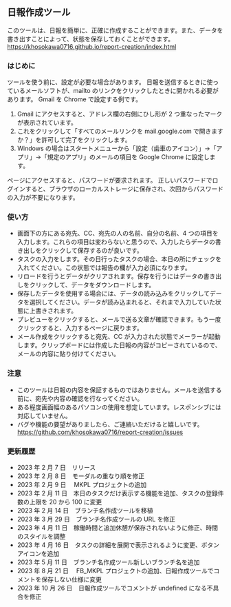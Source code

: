 ## 日報作成ツール

このツールは、日報を簡単に、正確に作成することができます。また、データを書き出すことによって、状態を保存しておくことができます。
https://khosokawa0716.github.io/report-creation/index.html

### はじめに

ツールを使う前に、設定が必要な場合があります。
日報を送信するときに使っているメールソフトが、mailto のリンクをクリックしたときに開かれる必要があります。
Gmail を Chrome で設定する例です。

1. Gmail にアクセスすると、アドレス欄の右側にひし形が 2 つ重なったマークが表示されています。
1. これをクリックして「すべてのメールリンクを mail.google.com で開きますか？」を許可して完了をクリックします。
1. Windows の場合はスタートメニューから「設定（歯車のアイコン）」→「アプリ」→「規定のアプリ」のメールの項目を Google Chrome に設定します。

ページにアクセスすると、パスワードが要求されます。
正しいパスワードでログインすると、ブラウザのローカルストレージに保存され、次回からパスワードの入力が不要になります。

### 使い方

- 画面下の方にある宛先、CC、宛先の人の名前、自分の名前、4 つの項目を入力します。これらの項目は変わらないと思うので、入力したらデータの書き出しをクリックして保存するのが良いです。
- タスクの入力をします。その日行ったタスクの場合、本日の所にチェックを入れてください。この状態では報告の欄が入力必須になります。
- リロードを行うとデータがクリアされます。保存を行うにはデータの書き出しをクリックして、データをダウンロードします。
- 保存したデータを使用する場合には、データの読み込みをクリックしてデータを選択してください。データが読み込まれると、それまで入力していた状態に上書きされます。
- プレビューをクリックすると、メールで送る文章が確認できます。もう一度クリックすると、入力するページに戻ります。
- メール作成をクリックすると宛先、CC が入力された状態でメーラーが起動します。クリップボードには作成した日報の内容がコピーされているので、メールの内容に貼り付けてください。

### 注意

- このツールは日報の内容を保証するものではありません。メールを送信する前に、宛先や内容の確認を行なってください。
- ある程度画面幅のあるパソコンの使用を想定しています。レスポンシブには対応していません。
- バグや機能の要望がありましたら、ご連絡いただけると嬉しいです。
  https://github.com/khosokawa0716/report-creation/issues

### 更新履歴

- 2023 年 2 月 7 日　リリース
- 2023 年 2 月 8 日　モーダルの重なり順を修正
- 2023 年 2 月 9 日　 MKPL プロジェクトの追加
- 2023 年 2 月 11 日　本日のタスクだけ表示する機能を追加、タスクの登録件数の上限を 20 から 100 に変更
- 2023 年 2 月 14 日　ブランチ名作成ツールを移植
- 2023 年 3 月 29 日　ブランチ名作成ツールの URL を修正
- 2023 年 4 月 11 日　稼働時間と追加休憩が保存されないように修正、時間のスタイルを調整
- 2023 年 4 月 16 日　タスクの詳細を展開で表示されるように変更、ボタンアイコンを追加
- 2023 年 5 月 11 日　ブランチ名作成ツール新しいブランチ名を追加
- 2023 年 8 月 21 日　 FB_MKPL プロジェクトの追加、日報作成ツールでコメントを保存しない仕様に変更
- 2023 年 10 月 26 日　日報作成ツールでコメントが undefined になる不具合を修正
